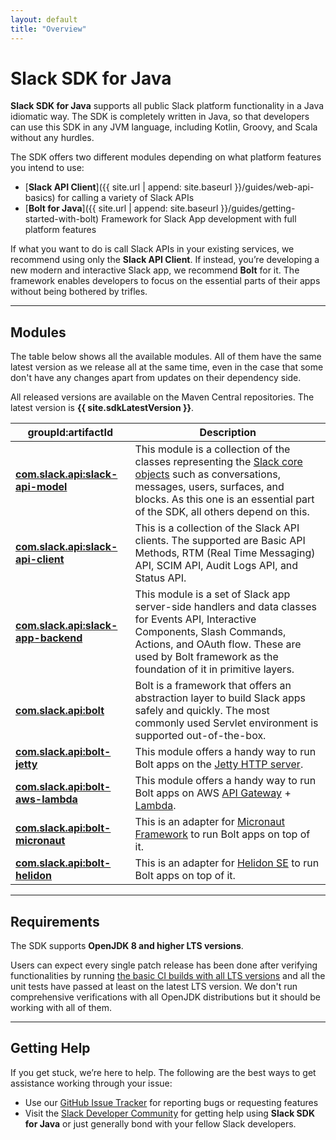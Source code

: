 ```yaml
---
layout: default
title: "Overview"
---
```


# Slack SDK for Java

**Slack SDK for Java** supports all public Slack platform functionality in a Java idiomatic way. The SDK is completely written in Java, so that developers can use this SDK in any JVM language, including Kotlin, Groovy, and Scala without any hurdles.

The SDK offers two different modules depending on what platform features you intend to use:

* [**Slack API Client**]({{ site.url | append: site.baseurl }}/guides/web-api-basics) for calling a variety of Slack APIs
* [**Bolt for Java**]({{ site.url | append: site.baseurl }}/guides/getting-started-with-bolt) Framework for Slack App development with full platform features

If what you want to do is call Slack APIs in your existing services, we recommend using only the **Slack API Client**. If instead, you’re developing a new modern and interactive Slack app, we recommend **Bolt** for it. The framework enables developers to focus on the essential parts of their apps without being bothered by trifles.

---

## Modules

The table below shows all the available modules. All of them have the same latest version as we release all at the same time, even in the case that some don't have any changes apart from updates on their dependency side.

All released versions are available on the Maven Central repositories. The latest version is **{{ site.sdkLatestVersion }}**.

|groupId:artifactId|Description|
|---|---|
|[**com.slack.api:slack-api-model**](https://search.maven.org/search?q=g:com.slack.api%20AND%20a:slack-api-model)|This module is a collection of the classes representing the [Slack core objects](https://api.slack.com/types) such as conversations, messages, users, surfaces, and blocks. As this one is an essential part of the SDK, all others depend on this.|
|[**com.slack.api:slack-api-client**](https://search.maven.org/search?q=g:com.slack.api%20AND%20a:slack-api-client)|This is a collection of the Slack API clients. The supported are Basic API Methods, RTM (Real Time Messaging) API, SCIM API, Audit Logs API, and Status API.|
|[**com.slack.api:slack-app-backend**](https://search.maven.org/search?q=g:com.slack.api%20AND%20a:slack-app-backend)|This module is a set of Slack app server-side handlers and data classes for Events API, Interactive Components, Slash Commands, Actions, and OAuth flow. These are used by Bolt framework as the foundation of it in primitive layers.|
|[**com.slack.api:bolt**](https://search.maven.org/search?q=g:com.slack.api%20AND%20a:bolt)|Bolt is a framework that offers an abstraction layer to build Slack apps safely and quickly. The most commonly used Servlet environment is supported out-of-the-box.|
|[**com.slack.api:bolt-jetty**](https://search.maven.org/search?q=g:com.slack.api%20AND%20a:bolt-jetty)|This module offers a handy way to run Bolt apps on the [Jetty HTTP server](https://www.eclipse.org/jetty/).|
|[**com.slack.api:bolt-aws-lambda**](https://search.maven.org/search?q=g:com.slack.api%20AND%20a:bolt-aws-lambda)|This module offers a handy way to run Bolt apps on AWS [API Gateway](https://aws.amazon.com/api-gateway/) + [Lambda](https://aws.amazon.com/lambda/).|
|[**com.slack.api:bolt-micronaut**](https://search.maven.org/search?q=g:com.slack.api%20AND%20a:bolt-micronaut)|This is an adapter for [Micronaut Framework](https://micronaut.io/) to run Bolt apps on top of it.|
|[**com.slack.api:bolt-helidon**](https://search.maven.org/search?q=g:com.slack.api%20AND%20a:bolt-helidon)|This is an adapter for [Helidon SE](https://helidon.io/docs/latest/) to run Bolt apps on top of it.|

---

## Requirements

The SDK supports **OpenJDK 8 and higher LTS versions**.

Users can expect every single patch release has been done after verifying functionalities by running [the basic CI builds with all LTS versions](https://github.com/slackapi/java-slack-sdk/blob/master/.travis.yml) and all the unit tests have passed at least on the latest LTS version. We don't run comprehensive verifications with all OpenJDK distributions but it should be working with all of them.

---

## Getting Help

If you get stuck, we’re here to help. The following are the best ways to get assistance working through your issue:

* Use our [GitHub Issue Tracker](https://github.com/slackapi/java-slack-sdk/issues) for reporting bugs or requesting features
* Visit the [Slack Developer Community](https://slackcommunity.com/) for getting help using **Slack SDK for Java** or just generally bond with your fellow Slack developers.
